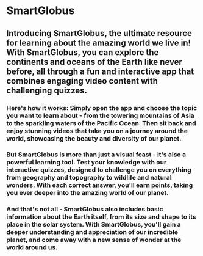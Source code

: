 # SmartGlobus

## Introducing SmartGlobus, the ultimate resource for learning about the amazing world we live in! With SmartGlobus, you can explore the continents and oceans of the Earth like never before, all through a fun and interactive app that combines engaging video content with challenging quizzes.

### Here's how it works: Simply open the app and choose the topic you want to learn about - from the towering mountains of Asia to the sparkling waters of the Pacific Ocean. Then sit back and enjoy stunning videos that take you on a journey around the world, showcasing the beauty and diversity of our planet.

### But SmartGlobus is more than just a visual feast - it's also a powerful learning tool. Test your knowledge with our interactive quizzes, designed to challenge you on everything from geography and topography to wildlife and natural wonders. With each correct answer, you'll earn points, taking you ever deeper into the amazing world of our planet.

### And that's not all - SmartGlobus also includes basic information about the Earth itself, from its size and shape to its place in the solar system. With SmartGlobus, you'll gain a deeper understanding and appreciation of our incredible planet, and come away with a new sense of wonder at the world around us.
